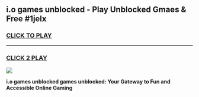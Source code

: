
## i.o games unblocked - Play Unblocked Gmaes & Free #1jelx
<h3>
<a href="https://premium.freeplayer.one?title=i.o_games_unblocked&ref=03M">CLICK TO PLAY</a></h3>
<hr>

<h3>
<a href="https://premium.freeplayer.one?title=i.o_games_unblocked&ref=03M">CLICK 2 PLAY</a>
  
</h3>

<a href="https://premium.freeplayer.one?title=i.o_games_unblocked&ref=03M"><img src="https://clearcache.store/games.png"></a>


**i.o games unblocked games unblocked: Your Gateway to Fun and Accessible Online Gaming**
